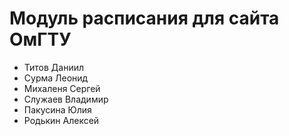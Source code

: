 # Модуль расписания для сайта ОмГТУ
- Титов Даниил
- Сурма Леонид
- Михаленя Сергей
- Служаев Владимир
- Пакусина Юлия
- Родькин Алексей
